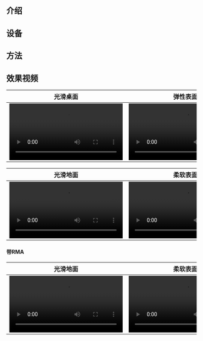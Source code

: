 ## 介绍

## 设备

## 方法


## 效果视频
| 光滑桌面  | 弹性表面 |
| ------------- | ------------- |
| <video src="https://github.com/Chortine/Puppy-Locomotion/assets/107395103/7d432b00-0fe5-4708-b102-10568e7e2b5d">  | <video src="https://github.com/Chortine/Puppy-Locomotion/assets/107395103/6b2e3eef-1445-47b2-9b3c-6167f3147ee7">|

| 光滑地面  | 柔软表面 |
| ------------- | ------------- |
| <video src="https://github.com/Chortine/Puppy-Locomotion/assets/107395103/951fb168-5261-4f72-9f1a-d5551a720602">  | <video src="https://github.com/Chortine/Puppy-Locomotion/assets/107395103/6933d48d-ca22-4ae6-96bb-05a455067802">|
  

#### 带RMA
  
| 光滑地面  | 柔软表面 |
| ------------- | ------------- |
| <video src="https://github.com/Chortine/Puppy-Locomotion/assets/107395103/e1050dd7-97f5-4d01-89a7-7043bc04d4c7">  | <video src="https://github.com/Chortine/Puppy-Locomotion/assets/107395103/5ce325f1-0723-4e14-8ddb-92ae9d711cf5">|
  
<!-- https://github.com/Chortine/Puppy-Locomotion/assets/107395103/e1050dd7-97f5-4d01-89a7-7043bc04d4c7 -->

<!-- 

https://github.com/Chortine/Puppy-Locomotion/assets/107395103/6933d48d-ca22-4ae6-96bb-05a455067802


https://github.com/Chortine/Puppy-Locomotion/assets/107395103/951fb168-5261-4f72-9f1a-d5551a720602 -->



<!-- https://github.com/Chortine/Puppy-Locomotion/assets/107395103/5ce325f1-0723-4e14-8ddb-92ae9d711cf5 -->

